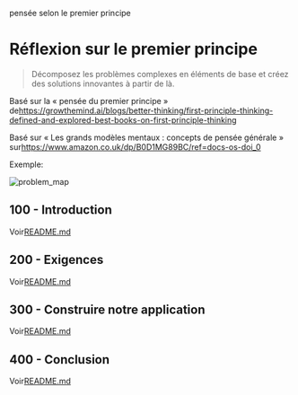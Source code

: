 pensée selon le premier principe

# Réflexion sur le premier principe

> Décomposez les problèmes complexes en éléments de base et créez des solutions innovantes à partir de là.

Basé sur la « pensée du premier principe » de<https://growthemind.ai/blogs/better-thinking/first-principle-thinking-defined-and-explored-best-books-on-first-principle-thinking>

Basé sur « Les grands modèles mentaux : concepts de pensée générale » sur<https://www.amazon.co.uk/dp/B0D1MG89BC/ref=docs-os-doi_0>

Exemple:

![problem_map](https://github.com/user-attachments/assets/f50f9b5f-b06c-4065-b609-5d81443a992f)

## 100 - Introduction

Voir[README.md](./100/README.md)

## 200 - Exigences

Voir[README.md](./200/README.md)

## 300 - Construire notre application

Voir[README.md](./300/README.md)

## 400 - Conclusion

Voir[README.md](./400/README.md)
